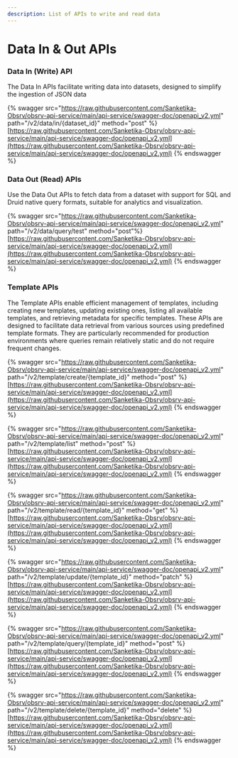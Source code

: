 ```yaml
---
description: List of APIs to write and read data
---
```


# Data In & Out APIs

### Data In (Write) API

The Data In APIs facilitate writing data into datasets, designed to simplify the ingestion of JSON data

{% swagger src="https://raw.githubusercontent.com/Sanketika-Obsrv/obsrv-api-service/main/api-service/swagger-doc/openapi_v2.yml" path="/v2/data/in/{dataset_id}" method="post" %}
[https://raw.githubusercontent.com/Sanketika-Obsrv/obsrv-api-service/main/api-service/swagger-doc/openapi_v2.yml](https://raw.githubusercontent.com/Sanketika-Obsrv/obsrv-api-service/main/api-service/swagger-doc/openapi_v2.yml)
{% endswagger %}

### Data Out (Read) APIs

Use the Data Out APIs to fetch data from a dataset with support for SQL and Druid native query formats, suitable for analytics and visualization.

{% swagger src="https://raw.githubusercontent.com/Sanketika-Obsrv/obsrv-api-service/main/api-service/swagger-doc/openapi_v2.yml" path="/v2/data/query/test" method="post"%}
[https://raw.githubusercontent.com/Sanketika-Obsrv/obsrv-api-service/main/api-service/swagger-doc/openapi_v2.yml](https://raw.githubusercontent.com/Sanketika-Obsrv/obsrv-api-service/main/api-service/swagger-doc/openapi_v2.yml)
{% endswagger %}


### Template APIs

The Template APIs enable efficient management of templates, including creating new templates, updating existing ones, listing all available templates, and retrieving metadata for specific templates. These APIs are designed to facilitate data retrieval from various sources using predefined template formats. They are particularly recommended for production environments where queries remain relatively static and do not require frequent changes.

{% swagger src="https://raw.githubusercontent.com/Sanketika-Obsrv/obsrv-api-service/main/api-service/swagger-doc/openapi_v2.yml" path="/v2/template/create/{template_id}" method="post" %}
[https://raw.githubusercontent.com/Sanketika-Obsrv/obsrv-api-service/main/api-service/swagger-doc/openapi_v2.yml](https://raw.githubusercontent.com/Sanketika-Obsrv/obsrv-api-service/main/api-service/swagger-doc/openapi_v2.yml)
{% endswagger %}

{% swagger src="https://raw.githubusercontent.com/Sanketika-Obsrv/obsrv-api-service/main/api-service/swagger-doc/openapi_v2.yml" path="/v2/template/list" method="post" %}
[https://raw.githubusercontent.com/Sanketika-Obsrv/obsrv-api-service/main/api-service/swagger-doc/openapi_v2.yml](https://raw.githubusercontent.com/Sanketika-Obsrv/obsrv-api-service/main/api-service/swagger-doc/openapi_v2.yml)
{% endswagger %}

{% swagger src="https://raw.githubusercontent.com/Sanketika-Obsrv/obsrv-api-service/main/api-service/swagger-doc/openapi_v2.yml" path="/v2/template/read/{template_id}" method="get" %}
[https://raw.githubusercontent.com/Sanketika-Obsrv/obsrv-api-service/main/api-service/swagger-doc/openapi_v2.yml](https://raw.githubusercontent.com/Sanketika-Obsrv/obsrv-api-service/main/api-service/swagger-doc/openapi_v2.yml)
{% endswagger %}

{% swagger src="https://raw.githubusercontent.com/Sanketika-Obsrv/obsrv-api-service/main/api-service/swagger-doc/openapi_v2.yml" path="/v2/template/update/{template_id}" method="patch" %}
[https://raw.githubusercontent.com/Sanketika-Obsrv/obsrv-api-service/main/api-service/swagger-doc/openapi_v2.yml](https://raw.githubusercontent.com/Sanketika-Obsrv/obsrv-api-service/main/api-service/swagger-doc/openapi_v2.yml)
{% endswagger %}

{% swagger src="https://raw.githubusercontent.com/Sanketika-Obsrv/obsrv-api-service/main/api-service/swagger-doc/openapi_v2.yml" path="/v2/template/query/{template_id}" method="post" %}
[https://raw.githubusercontent.com/Sanketika-Obsrv/obsrv-api-service/main/api-service/swagger-doc/openapi_v2.yml](https://raw.githubusercontent.com/Sanketika-Obsrv/obsrv-api-service/main/api-service/swagger-doc/openapi_v2.yml)
{% endswagger %}

{% swagger src="https://raw.githubusercontent.com/Sanketika-Obsrv/obsrv-api-service/main/api-service/swagger-doc/openapi_v2.yml" path="/v2/template/delete/{template_id}" method="delete" %}
[https://raw.githubusercontent.com/Sanketika-Obsrv/obsrv-api-service/main/api-service/swagger-doc/openapi_v2.yml](https://raw.githubusercontent.com/Sanketika-Obsrv/obsrv-api-service/main/api-service/swagger-doc/openapi_v2.yml)
{% endswagger %}

